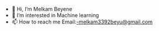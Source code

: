 - 👋 Hi, I’m Melkam Beyene
- 👀 I’m interested in Machine learning
- 📫 How to reach me Email:-melkam3392beyu@gmail.com

<!---
selambeyu/selambeyu is a ✨ special ✨ repository because its `README.md` (this file) appears on your GitHub profile.
You can click the Preview link to take a look at your changes.
--->
